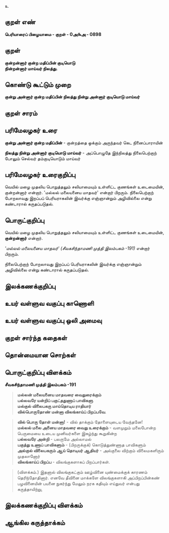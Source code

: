 உ

## குறள் எண் 

**பெரியாரைப் பிழையாமை - குறள் - 0அ௯அ - 0898**

## குறள் 

**குன்றன்னார் குன்ற மதிப்பின் குடியொடு  
நின்றன்னார் மாய்வர் நிலத்து.**

## கொண்டு கூட்டும் முறை

**குன்று அன்னார் குன்ற மதிப்பின் நிலத்து நின்று அன்னார் குடியொடு மாய்வர்**

## குறள் சாரம் 


## பரிமேலழகர் உரை

**குன்று அன்னார் குன்ற மதிப்பின்** - குன்றத்தை ஒக்கும் அருந்தவர் கெட நினைப்பாராயின் 

**நிலத்து நின்று அன்னார் குடியொடு மாய்வர்** - அப்பொழுதே இந்நிலத்து நிலைபெற்றாற் போலும் செல்வர் தம்குடியொடும் மாய்வர் 

## பரிமேலழகர் உரைகுறிப்பு   

வெயில் மழை முதலிய பொறுத்தலும் சலியாமையும் உள்ளிட்ட குணங்கள் உடைமையின், குன்றன்னார் என்றார். 'மல்லல் மலையனைய மாதவர்' என்றார் பிறரும். நிலைபெற்றாற் போறலாவது இறப்பப் பெரியராகலின் இவர்க்கு எஞ்ஞான்றும் அழிவில்லை என்று கண்டாரால் கருதப்படுதல்.

## பொருட்குறிப்பு 

வெயில் மழை முதலிய பொறுத்தலும் சலியாமையும் உள்ளிட்ட குணங்கள் உடைமையின், **குன்றன்னார்** என்றார். 

*'மல்லல் மலையனைய மாதவர்' (சீவகசிந்தாமணி முத்தி இலம்பகம் -191)* என்றார் பிறரும். 

நிலைபெற்றாற் போறலாவது இறப்பப் பெரியராகலின் இவர்க்கு எஞ்ஞான்றும் அழிவில்லை என்று கண்டாரால் கருதப்படுதல்.

## இலக்கணக்குறிப்பு  


## உயர் வள்ளுவ வகுப்பு காணொளி


## உயர் வள்ளுவ வகுப்பு ஒலி அமைவு 

 
## குறள் சார்ந்த கதைகள் 


## தொன்மையான சொற்கள்


## பொருட்குறிப்பு விளக்கம்

**சீவகசிந்தாமணி முத்தி இலம்பகம் -191** 

>**மல்லன் மலையனைய மாதவரை வைதுரைக்கும்  
>பல்லவரே யன்றிப் பகுட்ததுணாப் பாவிகளு  
>மல்குல் விலைபகரு மாய்தொடிய ராதியார்  
>வில்பொருதோண் மன்னா விலங்காய்ப் பிறப்பவே**.  

>**வில் பொரு தோள் மன்னா!** - வில் தாக்கும் தோளையுடைய வேந்தனே!   
>**மல்லல் மலை அனைய மாதவரை வைது உரைக்கும்** - வளமுறும் மலைபோன்ற பெருமையை உடைய முனிவர்களை இகழ்ந்து கூறுகின்ற   
>**பல்லவரே அன்றி** - பலருமே அல்லாமல்   
>**பகுத்து உணாப் பாவிகளும்** - (பிறருக்குக்) கொடுத்துண்ணாத பாவிகளும்   
>**அல்குல் விலைபகரும் ஆய் தொடியர் ஆதியர்** - அல்குலை விற்கும் விலைமகளிரும் முதலானோர்   
>**விலங்காய்ப் பிறப்ப** - விலங்குகளாகப் பிறப்பார்கள்.

>(விளக்கம்.) இதனால் விலங்குகட்கும் ஊழ்வினை யுண்மைக்குக் காரணம் தெரிந்தோதினார். 
>எனவே தீவினை மாக்களே விலங்குகளாகி அப்பிறப்பின்கண் பழவினையின் பயனை நுகர்ந்து மேலும் நரக கதியும் எய்துவர் என்பது கருத்தாயிற்று,

## இலக்கணக்குறிப்பு விளக்கம்


## ஆங்கில கருத்தாக்கம் 


